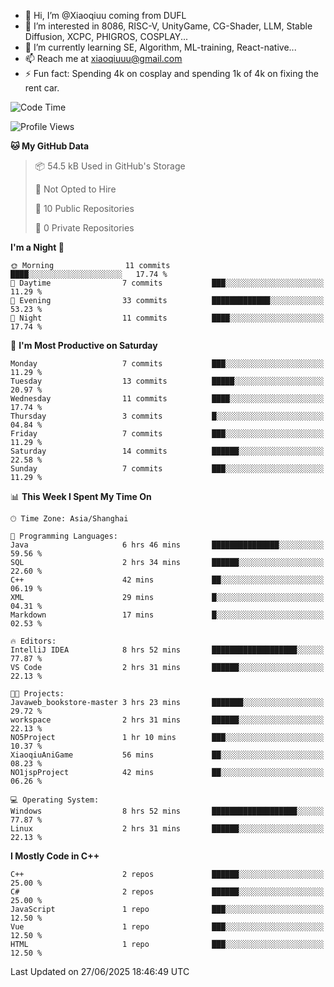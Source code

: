 - 👋 Hi, I’m @Xiaoqiuu coming from DUFL
- 👀 I’m interested in 8086, RISC-V, UnityGame, CG-Shader, LLM, Stable Diffusion, XCPC, PHIGROS, COSPLAY...
- 🌱 I’m currently learning SE, Algorithm, ML-training, React-native...
- 📫 Reach me at xiaoqiuuu@gmail.com
- ⚡ Fun fact: Spending 4k on cosplay and spending 1k of 4k on fixing the rent car.

<!---
Xiaoqiuu/Xiaoqiuu is a ✨ special ✨ repository because its `README.md` (this file) appears on your GitHub profile.
You can click the Preview link to take a look at your changes.
--->
<!---
[![Xiaoqiuu's GitHub stats](https://github-readme-stats.vercel.app/api?username=Xiaoqiuu)](https://github.com/anuraghazra/github-readme-stats)
--->

<!--START_SECTION:waka-->
![Code Time](http://img.shields.io/badge/Code%20Time-79%20hrs%205%20mins-blue)

![Profile Views](http://img.shields.io/badge/Profile%20Views-0-blue)

**🐱 My GitHub Data** 

> 📦 54.5 kB Used in GitHub's Storage 
 > 
> 🚫 Not Opted to Hire
 > 
> 📜 10 Public Repositories 
 > 
> 🔑 0 Private Repositories 
 > 
**I'm a Night 🦉** 

```text
🌞 Morning                11 commits          ████░░░░░░░░░░░░░░░░░░░░░   17.74 % 
🌆 Daytime                7 commits           ███░░░░░░░░░░░░░░░░░░░░░░   11.29 % 
🌃 Evening                33 commits          █████████████░░░░░░░░░░░░   53.23 % 
🌙 Night                  11 commits          ████░░░░░░░░░░░░░░░░░░░░░   17.74 % 
```
📅 **I'm Most Productive on Saturday** 

```text
Monday                   7 commits           ███░░░░░░░░░░░░░░░░░░░░░░   11.29 % 
Tuesday                  13 commits          █████░░░░░░░░░░░░░░░░░░░░   20.97 % 
Wednesday                11 commits          ████░░░░░░░░░░░░░░░░░░░░░   17.74 % 
Thursday                 3 commits           █░░░░░░░░░░░░░░░░░░░░░░░░   04.84 % 
Friday                   7 commits           ███░░░░░░░░░░░░░░░░░░░░░░   11.29 % 
Saturday                 14 commits          ██████░░░░░░░░░░░░░░░░░░░   22.58 % 
Sunday                   7 commits           ███░░░░░░░░░░░░░░░░░░░░░░   11.29 % 
```


📊 **This Week I Spent My Time On** 

```text
🕑︎ Time Zone: Asia/Shanghai

💬 Programming Languages: 
Java                     6 hrs 46 mins       ███████████████░░░░░░░░░░   59.56 % 
SQL                      2 hrs 34 mins       ██████░░░░░░░░░░░░░░░░░░░   22.60 % 
C++                      42 mins             ██░░░░░░░░░░░░░░░░░░░░░░░   06.19 % 
XML                      29 mins             █░░░░░░░░░░░░░░░░░░░░░░░░   04.31 % 
Markdown                 17 mins             █░░░░░░░░░░░░░░░░░░░░░░░░   02.53 % 

🔥 Editors: 
IntelliJ IDEA            8 hrs 52 mins       ███████████████████░░░░░░   77.87 % 
VS Code                  2 hrs 31 mins       ██████░░░░░░░░░░░░░░░░░░░   22.13 % 

🐱‍💻 Projects: 
Javaweb_bookstore-master 3 hrs 23 mins       ███████░░░░░░░░░░░░░░░░░░   29.72 % 
workspace                2 hrs 31 mins       ██████░░░░░░░░░░░░░░░░░░░   22.13 % 
NO5Project               1 hr 10 mins        ███░░░░░░░░░░░░░░░░░░░░░░   10.37 % 
XiaoqiuAniGame           56 mins             ██░░░░░░░░░░░░░░░░░░░░░░░   08.23 % 
NO1jspProject            42 mins             ██░░░░░░░░░░░░░░░░░░░░░░░   06.26 % 

💻 Operating System: 
Windows                  8 hrs 52 mins       ███████████████████░░░░░░   77.87 % 
Linux                    2 hrs 31 mins       ██████░░░░░░░░░░░░░░░░░░░   22.13 % 
```

**I Mostly Code in C++** 

```text
C++                      2 repos             ██████░░░░░░░░░░░░░░░░░░░   25.00 % 
C#                       2 repos             ██████░░░░░░░░░░░░░░░░░░░   25.00 % 
JavaScript               1 repo              ███░░░░░░░░░░░░░░░░░░░░░░   12.50 % 
Vue                      1 repo              ███░░░░░░░░░░░░░░░░░░░░░░   12.50 % 
HTML                     1 repo              ███░░░░░░░░░░░░░░░░░░░░░░   12.50 % 
```




 Last Updated on 27/06/2025 18:46:49 UTC
<!--END_SECTION:waka-->
